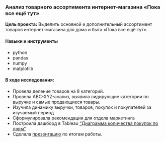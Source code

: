 ### Анализ товарного ассортимента интернет-магазина «Пока все ещё тут»

**Цель проекта:** Выделить основной и дополнительный ассортимент товаров интернет-магазина для дома и быта «Пока все ещё тут».

#### Навыки и инструменты
* python
* pandas
* numpy
* matplotlib

#### В ходе исследования:
- Провела деление товаров на 8 категорий.
- Провела ABC-XYZ-анализ, выявила лидирующие категории по выручке и самые продающиеся товары.
- Изучила динамику выручки, товаров, покупок и покупателей за изучаемый период
- Сформулировала рекомендации для отдела маркетинга
- Построила дашборд в Tableau [“Диаграмма количества покупок по дням”](https://public.tableau.com/app/profile/karina.lebedeva8171/viz/e-com_16828795223830/Dashboard1?publish=yes "Tableau")
- Сделала [презентацию](https://github.com/lebedka8/Portfolio/blob/main/Анализ%20товарного%20ассортимента%20интернет-магазина/Анализ%20товарного%20ассортимента%20интернет-магазина.pdf) по итогам работы.
